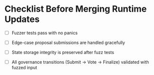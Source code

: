 # Checklist Before Merging Runtime Updates

* [ ] Fuzzer tests pass with no panics
* [ ] Edge-case proposal submissions are handled gracefully
* [ ] State storage integrity is preserved after fuzz tests
* [ ] All governance transitions (Submit → Vote → Finalize) validated with fuzzed input

